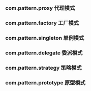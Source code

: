 ### com.pattern.proxy 		代理模式
### com.pattern.factory 	工厂模式
### com.pattern.singleton	单例模式
### com.pattern.delegate	委派模式
### com.pattern.strategy	策略模式
### com.pattern.prototype	原型模式